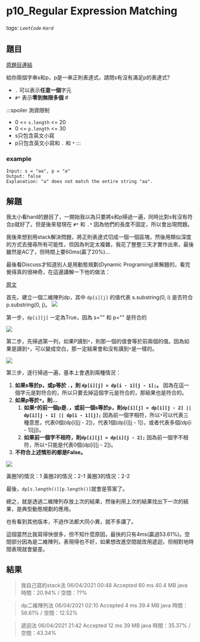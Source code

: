 # p10_Regular Expression Matching

###### tags: `LeetCode` `Hard`

## 題目
[原題目連結](https://leetcode.com/problems/regular-expression-matching/)

給你兩個字串s和p，p是一串正則表達式，請問s有沒有滿足p的表達式?

* `.` 可以表示**任意一個**字元
* `#*` 表示**零到無限多個** #

:::spoiler 測資限制
* 0 <= `s.length` <= 20
* 0 <= `p.length` <= 30
* s只包含英文小寫
* p只包含英文小寫和 `.` 和 `*`
:::

### example
```
Input: s = "aa", p = "a"
Output: false
Explanation: "a" does not match the entire string "aa".
```

## 解題
我太小看hard的題目了，一開始我以為只要將s和p掃過一遍，同時比對s有沒有符合p就好了。但是後來發現在 `#*` 和 `.*` 因為他們的長度不固定，所以會出現問題。

我後來想到用stack解決問題，將正則表達式切成一個一個區塊，然後用類似深度的方式去搜尋所有可能性，但因為判定太複雜，我花了整整三天才實作出來，最後雖然是AC了，但時間上要60ms(贏了20%)...

最後看Discuss才知道別人是用動態規劃(Dynamic Programing)來解題的，看完覺得真的很神奇，在這邊講解一下他的做法：

[原文](https://leetcode.com/problems/regular-expression-matching/discuss/5651/Easy-DP-Java-Solution-with-detailed-Explanation)

首先，建立一個二維陣列dp，其中 `dp[i][j]` 的值代表 s.substring(0, i) 是否符合 p.substring(0, j)。
![](https://i.imgur.com/WDMqNyc.jpg)

第一步，`dp[i][j]` 一定為True，因為 s="" 和 p="" 是符合的

![](https://i.imgur.com/NYc2u2L.jpg)

第二步，先掃過第一列，如果P讀到`*`，則那一個的值會等於前兩個的值。因為如果是讀到`*`，可以變成空白，那一定結果會和沒有讀到`*`是一樣的。

![](https://i.imgur.com/kUF7lFK.jpg)

第三步，逐行掃過一遍，基本上會遇到兩種情況：

1. **如果s等於p，或p等於 `.`，則 `dp[i][j] = dp[i - 1][j - 1];`。**
因為在這一個字元是對符合的，所以只要去掉這個字元是符合的，那結果也是符合的。
2. **如果p等於`*`，則...**
    1. **如果`*`的前一個p是`.`，或前一個s等於p，則`dp[i][j] = dp[i][j - 2] || dp[i][j - 1] || dp[i - 1][j];`**
    因為前一個字相符，所以`*`可以代表三種意思，代表0個(dp[i][j - 2])，代表1個(dp[i][j - 1])，或者代表多個(dp[i - 1][j])。
    2. **如果前一個字不相符，則`dp[i][j] = dp[i][j - 2];`**
    因為前一個字不相符，所以`*`只能是代表0個(dp[i][j - 2])。
3. **不符合上述情形的都是False。**

![](https://i.imgur.com/ou4sj2q.jpg)

黃圈1的情況：1
黃圈2的情況：2-1
黃圈3的情況：2-2

最後，`dp[s.length()][p.length()]`就會是答案了。

總之，就是透過二維陣列存放上次的結果，然後利用上次的結果找出下一次的結果，是典型動態規劃的應用。

也有看到其他版本，不過作法都大同小異，就不多講了。

這個當然比我寫得快很多，但不知什麼原因，最快的只有4ms(贏過53.61%)。空間部分因為是二維陣列，表現得也不好，如果想改進空間就改用遞迴，但相對地時間表現就會變差。

## 結果
> 我自己寫的stack法
> 06/04/2021 00:48	Accepted	60 ms	40.4 MB	java
> 時間：20.94% / 空間：??%

> dp二維陣列法
> 06/04/2021 02:10	Accepted	4 ms	39.4 MB	java
> 時間：56.61% / 空間：12.52%

> 遞迴法
> 06/04/2021 21:42	Accepted	12 ms	39 MB	java
> 時間：35.37% / 空間：43.34%